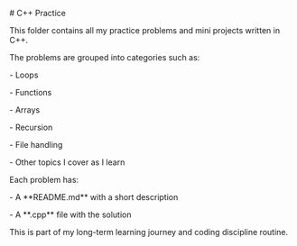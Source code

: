 \# C++ Practice



This folder contains all my practice problems and mini projects written in C++.



The problems are grouped into categories such as:

\- Loops

\- Functions

\- Arrays

\- Recursion

\- File handling

\- Other topics I cover as I learn



Each problem has:

\- A \*\*README.md\*\* with a short description

\- A \*\*.cpp\*\* file with the solution



This is part of my long-term learning journey and coding discipline routine.


